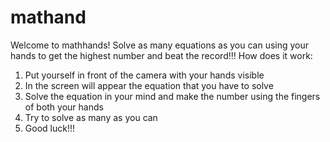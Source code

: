 # mathand
Welcome to mathhands! 
Solve as many equations as you can using your hands to get the highest number and beat the record!!!
How does it work:
1) Put yourself in front of the camera with your hands visible
2) In the screen will appear the equation that you have to solve 
3) Solve the equation in your mind and make the number using the fingers of both your hands 
4) Try to solve as many as you can
5) Good luck!!!
